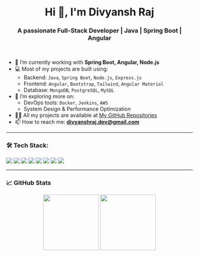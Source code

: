 <h1 align="center">Hi 👋, I'm Divyansh Raj</h1>
<h3 align="center">A passionate Full-Stack Developer | Java | Spring Boot | Angular</h3>

<br/>

- 🌱 I’m currently working with **Spring Boot, Angular, Node.js**
- 💻 Most of my projects are built using:
  - Backend: `Java`, `Spring Boot`, `Node.js`, `Express.js`
  - Frontend: `Angular`, `Bootstrap`, `Tailwind`, `Angular Material`
  - Database: `MongoDB`, `PostgreSQL`, `MySQL`
- 🚀 I’m exploring more on:
  - DevOps tools: `Docker`, `Jenkins`, `AWS`
  - System Design & Performance Optimization
- 👨‍💻 All my projects are available at [My GitHub Repositories](https://github.com/02Raj?tab=repositories)
- 📫 How to reach me: **divyanshraj.dev@gmail.com**

---

### 🛠️ Tech Stack:
<p>
  <img src="https://img.shields.io/badge/Java-ED8B00?style=for-the-badge&logo=java&logoColor=white"/>
  <img src="https://img.shields.io/badge/SpringBoot-6DB33F?style=for-the-badge&logo=springboot&logoColor=white"/>
  <img src="https://img.shields.io/badge/Angular-DD0031?style=for-the-badge&logo=angular&logoColor=white"/>
  <img src="https://img.shields.io/badge/Node.js-339933?style=for-the-badge&logo=nodedotjs&logoColor=white"/>
  <img src="https://img.shields.io/badge/Express.js-404D59?style=for-the-badge"/>
  <img src="https://img.shields.io/badge/PostgreSQL-316192?style=for-the-badge&logo=postgresql&logoColor=white"/>
  <img src="https://img.shields.io/badge/MongoDB-4EA94B?style=for-the-badge&logo=mongodb&logoColor=white"/>
  <img src="https://img.shields.io/badge/Docker-2496ED?style=for-the-badge&logo=docker&logoColor=white"/>
</p>

---

### 📈 GitHub Stats
<p align="center">
  <img src="https://github-readme-stats.vercel.app/api?username=02Raj&show_icons=true&theme=tokyonight" height="150"/>
  <img src="https://github-readme-stats.vercel.app/api/top-langs/?username=02Raj&layout=compact&theme=tokyonight" height="150"/>
</p>
